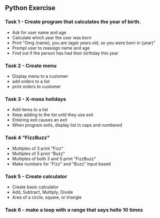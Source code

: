 ## Python Exercise

### Task 1 - Create program that calculates the year of birth.
- Ask for user name and age
- Calculate which year the user was born
- Print "Omg (name), you are (age) years old, so you were born in (year)"
- Prompt user to reassign name and age
- Find out if the person has had their birthday this year
### Task 2 - Create menu
- Display menu to a customer
- add orders to a list
- print orders to customer
### Task 3 - X-mass holidays
- Add items to a list
- Keep adding to the list until they use exit
- Entering exit causes an exit
- When program exits, display list in caps and numbered
### Task 4 "FizzBuzz"
- Multiples of 3 print "Fizz"
- Multiples of 5 print "Buzz"
- Multiples of both 3 and 5 print "FizzBuzz"
- Make numbers for "Fizz" and "Buzz" input based
### Task 5 - Create calculator
- Create basic calculator
- Add, Subtract, Multiply, Divide
- Area of a circle, square, or triangle
### Task 6 - make a loop with a range that says hello 10 times
